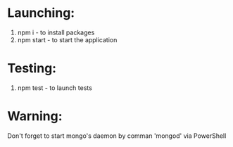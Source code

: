 # Launching:
1. npm i - to install packages
2. npm start - to start the application

# Testing:
1. npm test - to launch tests

# Warning:
Don't forget to start mongo's daemon by comman 'mongod' via PowerShell
